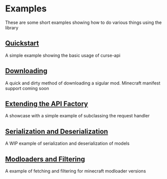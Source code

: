 # Examples

These are some short examples showing how to do various things using the library

## [Quickstart](quickstart.py)

A simple example showing the basic usage of curse-api

## [Downloading](download.py)

A quick and dirty method of downloading a sigular mod.
Minecraft manifest support coming soon

## [Extending the API Factory](extending_API.py)

A showcase with a simple example of subclassing the request handler

## [Serialization and Deserialization](dictionary_factory.py)

A WIP example of serialization and deserialization of models

## [Modloaders and Filtering](modloader.py)

A example of fetching and filtering for minecraft modloader versions
